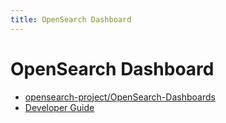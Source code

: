 ```yaml
---
title: OpenSearch Dashboard
---
```


# OpenSearch Dashboard

- [opensearch-project/OpenSearch-Dashboards](https://github.com/opensearch-project/OpenSearch-Dashboards)
- [Developer Guide](https://github.com/opensearch-project/OpenSearch-Dashboards/blob/main/DEVELOPER_GUIDE.md)
